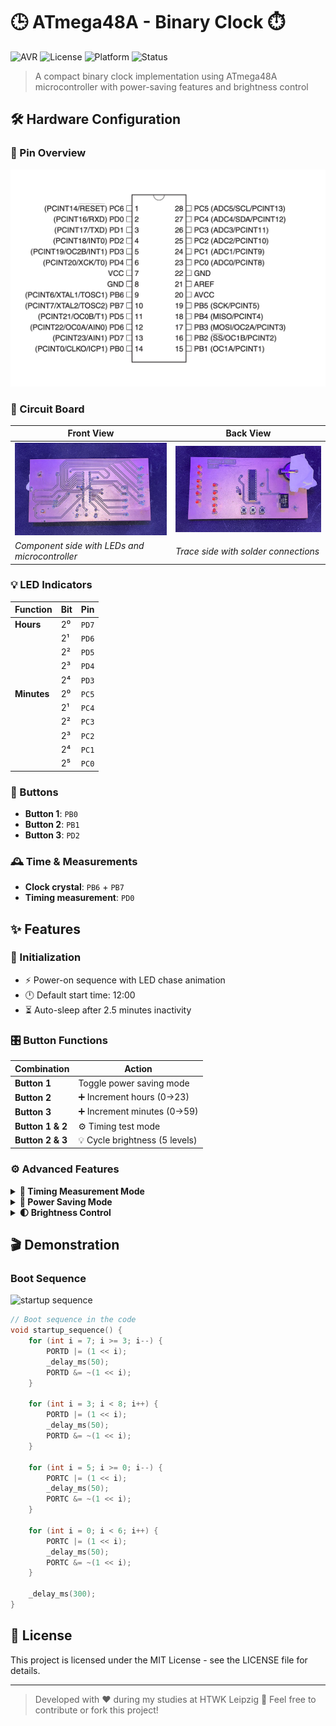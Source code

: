 # 🕒 ATmega48A - Binary Clock ⏱️

![AVR](https://img.shields.io/badge/AVR-ATmega48A-blue)
![License](https://img.shields.io/badge/License-MIT-green)
![Platform](https://img.shields.io/badge/Platform-Embedded-red)
![Status](https://img.shields.io/badge/Status-Completed-brightgreen)

> A compact binary clock implementation using ATmega48A microcontroller with power-saving features and brightness control

## 🛠️ Hardware Configuration

### 📍 Pin Overview

![atmega48a layout](/artefacts/atmega48a_layout.png)

### 📡 Circuit Board

| Front View | Back View |
|------------|-----------|
| <img src="/artefacts/circuit_board-front.jpg" width="400" alt="Front view of PCB showing component placement"> | <img src="/artefacts/circuit_board-back.jpg" width="400" alt="Back view showing PCB traces"> |
| *Component side with LEDs and microcontroller* | *Trace side with solder connections* |

### 💡 LED Indicators
| Function  | Bit | Pin  |
|-----------|-----|------|
| **Hours** | 2⁰  | `PD7` |
|           | 2¹  | `PD6` |
|           | 2²  | `PD5` |
|           | 2³  | `PD4` |
|           | 2⁴  | `PD3` |
| **Minutes** | 2⁰ | `PC5` |
|            | 2¹ | `PC4` |
|            | 2² | `PC3` |
|            | 2³ | `PC2` |
|            | 2⁴ | `PC1` |
|            | 2⁵ | `PC0` |

### 🔘 Buttons
- **Button 1**: `PB0`
- **Button 2**: `PB1`
- **Button 3**: `PD2`

### 🕰️ Time & Measurements
-  **Clock crystal**: `PB6` + `PB7`
-  **Timing measurement**: `PD0`

## ✨ Features

### 🔌 Initialization
- ⚡ Power-on sequence with LED chase animation
- 🕛 Default start time: 12:00
- ⏳ Auto-sleep after 2.5 minutes inactivity

### 🎛️ Button Functions
| Combination | Action |
|-------------|--------|
| **Button 1** | Toggle power saving mode |
| **Button 2** | ➕ Increment hours (0→23) |
| **Button 3** | ➕ Increment minutes (0→59) |
| **Button 1 & 2** | ⚙️ Timing test mode |
| **Button 2 & 3** | 💡 Cycle brightness (5 levels) |

### ⚙️ Advanced Features
<details>
<summary><strong>🔧 Timing Measurement Mode</strong></summary>

- All LEDs light up for 2s on activation
- `PD0` toggles every second
- Buttons disabled during test
- Exit by pressing 1+2 again (3x LED blink)
</details>

<details>
<summary><strong>🔋 Power Saving Mode</strong></summary>

- All LEDs turned off
- MCU in power-save mode
- Wake via `PD0` interrupt or Button 1
- Full button functionality maintained
</details>

<details>
<summary><strong>🌓 Brightness Control</strong></summary>

- 5 adjustable brightness levels
- PWM-controlled LED intensity
- Settings persist through power cycles
- Cycle through levels with 2+3 button combo
</details>

## 🎬 Demonstration

### Boot Sequence
![startup sequence](/artefacts/startup_sequence.gif)

```c
// Boot sequence in the code
void startup_sequence() {
    for (int i = 7; i >= 3; i--) {
        PORTD |= (1 << i);
        _delay_ms(50);
        PORTD &= ~(1 << i);
    }

    for (int i = 3; i < 8; i++) {
        PORTD |= (1 << i);
        _delay_ms(50);
        PORTD &= ~(1 << i);
    }

    for (int i = 5; i >= 0; i--) {
        PORTC |= (1 << i);
        _delay_ms(50);
        PORTC &= ~(1 << i);
    }

    for (int i = 0; i < 6; i++) {
        PORTC |= (1 << i);
        _delay_ms(50);
        PORTC &= ~(1 << i);
    }

    _delay_ms(300);
}
```

## 📜 License

This project is licensed under the MIT License - see the LICENSE file for details.

---

> Developed with ❤️ during my studies at HTWK Leipzig
> 🚀 Feel free to contribute or fork this project!
